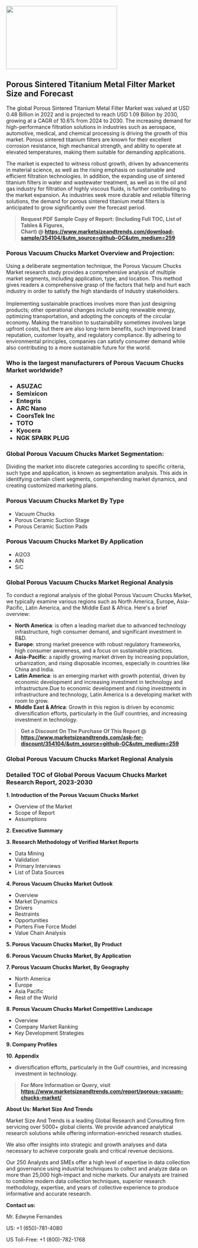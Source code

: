<p><img class="alignnone size-medium wp-image-20088" src="https://ffe5etoiles.com/wp-content/uploads/2024/12/MST1-300x171.png" alt="" width="300" height="171" /></p><h2>Porous Sintered Titanium Metal Filter Market Size and Forecast</h2><p>The global Porous Sintered Titanium Metal Filter Market was valued at USD 0.48 Billion in 2022 and is projected to reach USD 1.09 Billion by 2030, growing at a CAGR of 10.6% from 2024 to 2030. The increasing demand for high-performance filtration solutions in industries such as aerospace, automotive, medical, and chemical processing is driving the growth of this market. Porous sintered titanium filters are known for their excellent corrosion resistance, high mechanical strength, and ability to operate at elevated temperatures, making them suitable for demanding applications.</p><p>The market is expected to witness robust growth, driven by advancements in material science, as well as the rising emphasis on sustainable and efficient filtration technologies. In addition, the expanding use of sintered titanium filters in water and wastewater treatment, as well as in the oil and gas industry for filtration of highly viscous fluids, is further contributing to the market expansion. As industries seek more durable and reliable filtering solutions, the demand for porous sintered titanium metal filters is anticipated to grow significantly over the forecast period.</p></p><blockquote id="" class=""><strong>Request PDF Sample Copy of Report: (Including Full TOC, List of Tables &amp; Figures, Chart)&nbsp;@&nbsp;<strong><a href="https://www.marketsizeandtrends.com/download-sample/354104/&utm_source=github-GC&utm_medium=259" target="_blank">https://www.marketsizeandtrends.com/download-sample/354104/&utm_source=github-GC&utm_medium=259</a></strong></strong></blockquote><h3 id="" class="">Porous Vacuum Chucks Market&nbsp;Overview and Projection:</h3><p id="" class="">Using a deliberate segmentation technique, the Porous Vacuum Chucks Market research study provides a comprehensive analysis of multiple market segments, including application, type, and location. This method gives readers a comprehensive grasp of the factors that help and hurt each industry in order to satisfy the high standards of industry stakeholders. <br /> <br />Implementing sustainable practices involves more than just designing products; other operational changes include using renewable energy, optimizing transportation, and adopting the concepts of the circular economy. Making the transition to sustainability sometimes involves large upfront costs, but there are also long-term benefits, such improved brand reputation, customer loyalty, and regulatory compliance. By adhering to environmental principles, companies can satisfy consumer demand while also contributing to a more sustainable future for the world.</p><h3 id="" class="">Who is the largest manufacturers of&nbsp;Porous Vacuum Chucks Market worldwide?</h3><h3 class=""><p><ul><li>ASUZAC </li><li> Semixicon </li><li> Entegris </li><li> ARC Nano </li><li> CoorsTek Inc </li><li> TOTO </li><li> Kyocera </li><li> NGK SPARK PLUG</li></ul></p></h3><h3 id="" class="">Global&nbsp;Porous Vacuum Chucks Market Segmentation:</h3><p id="" class="">Dividing the market into discrete categories according to specific criteria, such type and application, is known as segmentation analysis. This aids in identifying certain client segments, comprehending market dynamics, and creating customized marketing plans.</p><h3 id="" class="">Porous Vacuum Chucks Market&nbsp;By Type</h3><p><p><ul><li>Vacuum Chucks</li><li> Porous Ceramic Suction Stage</li><li> Porous Ceramic Suction Pads</p></li></ul></p></p><h3 id="" class="">Porous Vacuum Chucks Market&nbsp;By Application</h3><p class=""><p><ul><li>Al2O3</li><li> AlN</li><li> SiC</li></ul></p></p><h3 id="" class="">Global Porous Vacuum Chucks Market Regional Analysis</h3><p id="" class="">To conduct a regional analysis of the global Porous Vacuum Chucks Market, we typically examine various regions such as North America, Europe, Asia-Pacific, Latin America, and the Middle East &amp; Africa. Here's a brief overview:</p><ul><li><strong>North America</strong>: is often a leading market due to advanced technology infrastructure, high consumer demand, and significant investment in R&amp;D.</li><li><strong>Europe</strong>: strong market presence with robust regulatory frameworks, high consumer awareness, and a focus on sustainable practices.</li><li><strong>Asia-Pacific</strong>: a rapidly growing market driven by increasing population, urbanization, and rising disposable incomes, especially in countries like China and India.</li><li><strong>Latin America</strong>: is an emerging market with growth potential, driven by economic development and increasing investment in technology and infrastructure.Due to economic development and rising investments in infrastructure and technology, Latin America is a developing market with room to grow.</li><li><strong>Middle East &amp; Africa</strong>: Growth in this region is driven by economic diversification efforts, particularly in the Gulf countries, and increasing investment in technology.</li></ul><blockquote id="" class=""><strong>Get a Discount On The Purchase Of This Report @ <strong><a href="https://www.marketsizeandtrends.com/ask-for-discount/354104/&utm_source=github-GC&utm_medium=259" target="_blank">https://www.marketsizeandtrends.com/ask-for-discount/354104/&utm_source=github-GC&utm_medium=259</a></strong></strong></blockquote><h3 id="" class="">Global Porous Vacuum Chucks Market Regional Analysis</h3><h3 id="" class="">Detailed TOC of Global Porous Vacuum Chucks Market Research Report, 2023-2030</h3><p id="" class=""><strong>1. Introduction of the Porous Vacuum Chucks Market</strong></p><ul><li>Overview of the Market</li><li>Scope of Report</li><li>Assumptions</li></ul><p id="" class=""><strong>2. Executive Summary</strong></p><p id="" class=""><strong>3. Research Methodology of Verified Market Reports</strong></p><ul><li>Data Mining</li><li>Validation</li><li>Primary Interviews</li><li>List of Data Sources</li></ul><p id="" class=""><strong>4. Porous Vacuum Chucks Market Outlook</strong></p><ul><li>Overview</li><li>Market Dynamics</li><li>Drivers</li><li>Restraints</li><li>Opportunities</li><li>Porters Five Force Model</li><li>Value Chain Analysis</li></ul><p id="" class=""><strong>5. Porous Vacuum Chucks Market, By Product</strong></p><p id="" class=""><strong>6. Porous Vacuum Chucks Market, By Application</strong></p><p id="" class=""><strong>7. Porous Vacuum Chucks Market, By Geography</strong></p><ul><li>North America</li><li>Europe</li><li>Asia Pacific</li><li>Rest of the World</li></ul><p id="" class=""><strong>8. Porous Vacuum Chucks Market Competitive Landscape</strong></p><ul><li>Overview</li><li>Company Market Ranking</li><li>Key Development Strategies</li></ul><p id="" class=""><strong>9. Company Profiles</strong></p><p id="" class=""><strong>10. Appendix</strong></p><ul><li>diversification efforts, particularly in the Gulf countries, and increasing investment in technology.</li></ul><blockquote id="" class=""><strong>For More Information or Query, visit <strong><strong><a href="https://www.marketsizeandtrends.com/report/porous-vacuum-chucks-market/" target="_blank">https://www.marketsizeandtrends.com/report/porous-vacuum-chucks-market/</a></strong></strong></strong></blockquote><p id="" class=""><strong>About Us: Market Size And Trends</strong></p><p id="" class="">Market Size And Trends is a leading Global Research and Consulting firm servicing over 5000+ global clients. We provide advanced analytical research solutions while offering information-enriched research studies.</p><p id="" class="">We also offer insights into strategic and growth analyses and data necessary to achieve corporate goals and critical revenue decisions.</p><p id="" class="">Our 250 Analysts and SMEs offer a high level of expertise in data collection and governance using industrial techniques to collect and analyze data on more than 25,000 high-impact and niche markets. Our analysts are trained to combine modern data collection techniques, superior research methodology, expertise, and years of collective experience to produce informative and accurate research.</p><p id="" class=""><strong>Contact us:</strong></p><p id="" class="">Mr. Edwyne Fernandes</p><p id="" class="">US: +1 (650)-781-4080</p><p id="" class="">US Toll-Free: +1 (800)-782-1768</p>

